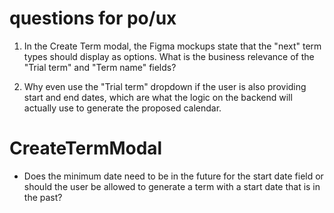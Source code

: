 # questions for po/ux

1. In the Create Term modal, the Figma mockups state that the "next"
term types should display as options. What is the business relevance of
the "Trial term" and "Term name" fields?

2. Why even use the "Trial term" dropdown if the user is also providing
start and end dates, which are what the logic on the backend will actually
use to generate the proposed calendar.

# CreateTermModal

- Does the minimum date need to be in the future for the start date
field or should the user be allowed to generate a term with a start
date that is in the past?